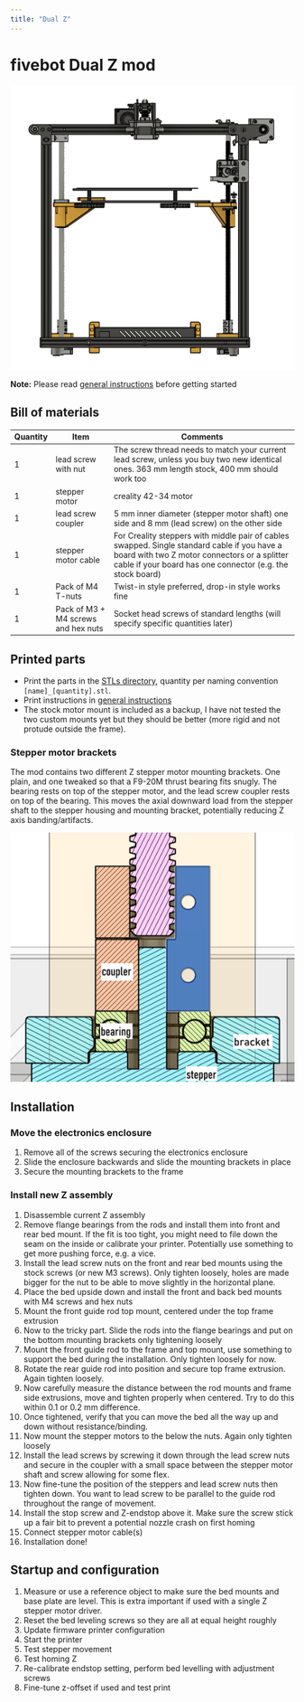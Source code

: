 ```yaml
---
title: "Dual Z"
---
```


# fivebot Dual Z mod

![overview](assets/images/dual-z/overview.png)

**Note:** Please read [general instructions](index.html#general-instructions) before getting started

## Bill of materials

|Quantity|Item|Comments|
|-|-|-|
|1|lead screw with nut|The screw thread needs to match your current lead screw, unless you buy two new identical ones. 363 mm length stock, 400 mm should work too|
|1|stepper motor|creality 42-34 motor|
|1|lead screw coupler| 5 mm inner diameter (stepper motor shaft) one side and 8 mm (lead screw) on the other side|
|1|stepper motor cable| For Creality steppers with middle pair of cables swapped. Single standard cable if you have a board with two Z motor connectors or a splitter cable if your board has one connector (e.g. the stock board)|
|1|Pack of M4 T-nuts| Twist-in style preferred, drop-in style works fine|
|1|Pack of M3 + M4 screws and hex nuts| Socket head screws of standard lengths (will specify specific quantities later)|

## Printed parts
* Print the parts in the [STLs directory](https://github.com/fivebot-printer/fivebot/tree/main/dual-z/STLs), quantity per naming convention `[name]_[quantity].stl`.
* Print instructions in [general instructions](index.html#general-instructions)
* The stock motor mount is included as a backup, I have not tested the two custom mounts yet but they should be better (more rigid and not protude outside the frame).

### Stepper motor brackets
The mod contains two different Z stepper motor mounting brackets. One plain, and one tweaked so that a F9-20M thrust bearing fits snugly. The bearing rests on top of the stepper motor, and the lead screw coupler rests on top of the bearing. This moves the axial downward load from the stepper shaft to the stepper housing and mounting bracket, potentially reducing Z axis banding/artifacts.

![overview](assets/images/dual-z/thrust-bearing-bracket.png)

## Installation

### Move the electronics enclosure
1. Remove all of the screws securing the electronics enclosure
2. Slide the enclosure backwards and slide the mounting brackets in place
3. Secure the mounting brackets to the frame

### Install new Z assembly
1. Disassemble current Z assembly
1. Remove flange bearings from the rods and install them into front and rear bed mount. If the fit is too tight, you might need to file down the seam on the inside or calibrate your printer. Potentially use something to get more pushing force, e.g. a vice.
1. Install the lead screw nuts on the front and rear bed mounts using the stock screws (or new M3 screws). Only tighten loosely, holes are made bigger for the nut to be able to move slightly in the horizontal plane.
1. Place the bed upside down and install the front and back bed mounts with M4 screws and hex nuts
1. Mount the front guide rod top mount, centered under the top frame extrusion
1. Now to the tricky part. Slide the rods into the flange bearings and put on the bottom mounting brackets only tightening loosely
1. Mount the front guide rod to the frame and top mount, use something to support the bed during the installation. Only tighten loosely for now.
1. Rotate the rear guide rod into position and secure top frame extrusion. Again tighten loosely.
1. Now carefully measure the distance between the rod mounts and frame side extrusions, move and tighten properly when centered. Try to do this within 0.1 or 0.2 mm difference.
1. Once tightened, verify that you can move the bed all the way up and down without resistance/binding.
1. Now mount the stepper motors to the below the nuts. Again only tighten loosely
1. Install the lead screws by screwing it down through the lead screw nuts and secure in the coupler with a small space between the stepper motor shaft and screw allowing for some flex.
1. Now fine-tune the position of the steppers and lead screw nuts then tighten down. You want to lead screw to be parallel to the guide rod throughout the range of movement.
1. Install the stop screw and Z-endstop above it. Make sure the screw stick up a fair bit to prevent a potential nozzle crash on first homing
2. Connect stepper motor cable(s)
1. Installation done!

## Startup and configuration
1. Measure or use a reference object to make sure the bed mounts and base plate are level. This is extra important if used with a single Z stepper motor driver.
1. Reset the bed leveling screws so they are all at equal height roughly
1. Update firmware printer configuration
1. Start the printer
1. Test stepper movement
1. Test homing Z
1. Re-calibrate endstop setting, perform bed levelling with adjustment screws
2. Fine-tune z-offset if used and test print
